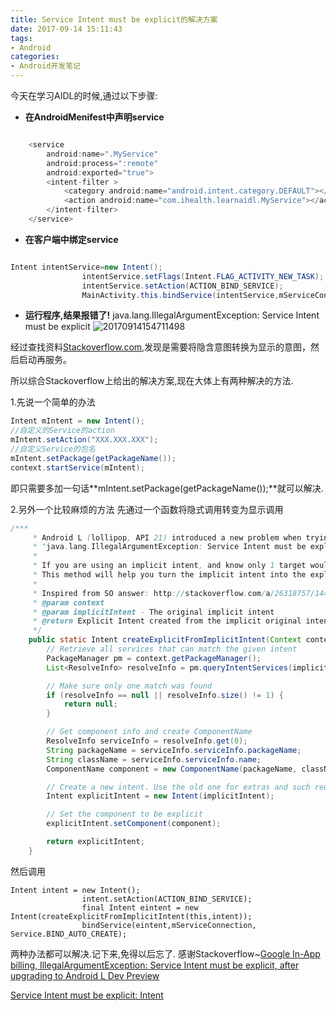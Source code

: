 ```yaml
---
title: Service Intent must be explicit的解决方案
date: 2017-09-14 15:11:43
tags:
- Android
categories:
- Android开发笔记
---
```


今天在学习AIDL的时候,通过以下步骤:

<!--more-->

- **在AndroidMenifest中声明service**


``` java

	<service
		android:name=".MyService"
        android:process=":remote"
        android:exported="true">
        <intent-filter >
        	<category android:name="android.intent.category.DEFAULT"></category>
            <action android:name="com.ihealth.learnaidl.MyService"></action>
        </intent-filter>
    </service>

```

- **在客户端中绑定service**


``` java

Intent intentService=new Intent();
                intentService.setFlags(Intent.FLAG_ACTIVITY_NEW_TASK);
                intentService.setAction(ACTION_BIND_SERVICE);
                MainActivity.this.bindService(intentService,mServiceConnection,BIND_AUTO_CREATE);


```

- **运行程序,结果报错了!**
java.lang.IllegalArgumentException: Service Intent must be explicit
![20170914154711498](http://paynnyvep.bkt.clouddn.com/20170914154711498.png)

经过查找资料[Stackoverflow.com](https://stackoverflow.com/questions/27842430/service-intent-must-be-explicit-intent),发现是需要将隐含意图转换为显示的意图，然后启动再服务。


所以综合Stackoverflow上给出的解决方案,现在大体上有两种解决的方法.

1.先说一个简单的办法
``` java
Intent mIntent = new Intent();
//自定义的Service的action
mIntent.setAction("XXX.XXX.XXX");
//自定义Service的包名
mIntent.setPackage(getPackageName());
context.startService(mIntent);
```

即只需要多加一句话**mIntent.setPackage(getPackageName());**就可以解决.

2.另外一个比较麻烦的方法
先通过一个函数将隐式调用转变为显示调用

``` java
/***
     * Android L (lollipop, API 21) introduced a new problem when trying to invoke implicit intent,
     * "java.lang.IllegalArgumentException: Service Intent must be explicit"
     *
     * If you are using an implicit intent, and know only 1 target would answer this intent,
     * This method will help you turn the implicit intent into the explicit form.
     *
     * Inspired from SO answer: http://stackoverflow.com/a/26318757/1446466
     * @param context
     * @param implicitIntent - The original implicit intent
     * @return Explicit Intent created from the implicit original intent
     */
    public static Intent createExplicitFromImplicitIntent(Context context, Intent implicitIntent) {
        // Retrieve all services that can match the given intent
        PackageManager pm = context.getPackageManager();
        List<ResolveInfo> resolveInfo = pm.queryIntentServices(implicitIntent, 0);

        // Make sure only one match was found
        if (resolveInfo == null || resolveInfo.size() != 1) {
            return null;
        }

        // Get component info and create ComponentName
        ResolveInfo serviceInfo = resolveInfo.get(0);
        String packageName = serviceInfo.serviceInfo.packageName;
        String className = serviceInfo.serviceInfo.name;
        ComponentName component = new ComponentName(packageName, className);

        // Create a new intent. Use the old one for extras and such reuse
        Intent explicitIntent = new Intent(implicitIntent);

        // Set the component to be explicit
        explicitIntent.setComponent(component);

        return explicitIntent;
    }

```

然后调用

```
Intent intent = new Intent();
                intent.setAction(ACTION_BIND_SERVICE);
                final Intent eintent = new Intent(createExplicitFromImplicitIntent(this,intent));
                bindService(eintent,mServiceConnection, Service.BIND_AUTO_CREATE);
```

两种办法都可以解决.记下来,免得以后忘了.
感谢Stackoverflow~[Google In-App billing, IllegalArgumentException: Service Intent must be explicit, after upgrading to Android L Dev Preview](https://stackoverflow.com/questions/24480069/google-in-app-billing-illegalargumentexception-service-intent-must-be-explicit/26318757#26318757)

[Service Intent must be explicit: Intent](https://stackoverflow.com/questions/27842430/service-intent-must-be-explicit-intent)

